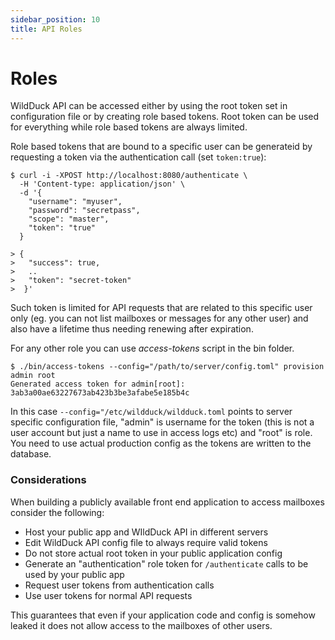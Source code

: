 ```yaml
---
sidebar_position: 10
title: API Roles
---
```


# Roles

WildDuck API can be accessed either by using the root token set in configuration file or by creating role based tokens. Root token can be used for everything while role based tokens are always limited.

Role based tokens that are bound to a specific user can be generateid by requesting a token via the authentication call (set `token:true`):

```
$ curl -i -XPOST http://localhost:8080/authenticate \
  -H 'Content-type: application/json' \
  -d '{
    "username": "myuser",
    "password": "secretpass",
    "scope": "master",
    "token": "true"
  }

> {
>   "success": true,
>   ..
>   "token": "secret-token"
>  }'
```

Such token is limited for API requests that are related to this specific user only (eg. you can not list mailboxes or messages for any other user) and also have a lifetime thus needing renewing after expiration.

For any other role you can use _access-tokens_ script in the bin folder.

```
$ ./bin/access-tokens --config="/path/to/server/config.toml" provision admin root
Generated access token for admin[root]:
3ab3a00ae63227673ab423b3be3afabe5e185b4c
```

In this case `--config="/etc/wildduck/wildduck.toml` points to server specific configuration file, "admin" is username for the token (this is not a user account but just a name to use in access logs etc) and "root" is role. You need to use actual production config as the tokens are written to the database.

### Considerations

When building a publicly available front end application to access mailboxes consider the following:

-   Host your public app and WIldDuck API in different servers
-   Edit WildDuck API config file to always require valid tokens
-   Do not store actual root token in your public application config
-   Generate an "authentication" role token for `/authenticate` calls to be used by your public app
-   Request user tokens from authentication calls
-   Use user tokens for normal API requests

This guarantees that even if your application code and config is somehow leaked it does not allow access to the mailboxes of other users.
